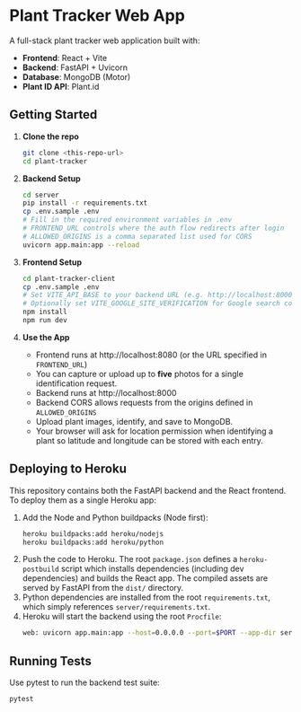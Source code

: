 # Plant Tracker Web App

A full-stack plant tracker web application built with:

- **Frontend**: React + Vite
- **Backend**: FastAPI + Uvicorn
- **Database**: MongoDB (Motor)
- **Plant ID API**: Plant.id

## Getting Started

1. **Clone the repo**  
   ```bash
   git clone <this-repo-url>
   cd plant-tracker
   ```

2. **Backend Setup**
   ```bash
   cd server
   pip install -r requirements.txt
   cp .env.sample .env
   # Fill in the required environment variables in .env
   # FRONTEND_URL controls where the auth flow redirects after login
   # ALLOWED_ORIGINS is a comma separated list used for CORS
   uvicorn app.main:app --reload
   ```

3. **Frontend Setup**
   ```bash
   cd plant-tracker-client
   cp .env.sample .env
   # Set VITE_API_BASE to your backend URL (e.g. http://localhost:8000)
   # Optionally set VITE_GOOGLE_SITE_VERIFICATION for Google search console
   npm install
   npm run dev
   ```

4. **Use the App**
   - Frontend runs at http://localhost:8080 (or the URL specified in `FRONTEND_URL`)
   - You can capture or upload up to **five** photos for a single identification request.
   - Backend runs at http://localhost:8000
   - Backend CORS allows requests from the origins defined in `ALLOWED_ORIGINS`
   - Upload plant images, identify, and save to MongoDB.
   - Your browser will ask for location permission when identifying a plant so latitude and longitude can be stored with each entry.

## Deploying to Heroku

This repository contains both the FastAPI backend and the React frontend. To
deploy them as a single Heroku app:

1. Add the Node and Python buildpacks (Node first):
   ```bash
   heroku buildpacks:add heroku/nodejs
   heroku buildpacks:add heroku/python
   ```
2. Push the code to Heroku. The root `package.json` defines a
   `heroku-postbuild` script which installs dependencies (including dev
   dependencies) and builds the React app. The compiled assets are served by
   FastAPI from the `dist/` directory.
3. Python dependencies are installed from the root `requirements.txt`, which
   simply references `server/requirements.txt`.
4. Heroku will start the backend using the root `Procfile`:
   ```bash
   web: uvicorn app.main:app --host=0.0.0.0 --port=$PORT --app-dir server
   ```

## Running Tests

Use pytest to run the backend test suite:
```bash
pytest
```

